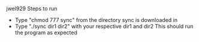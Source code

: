 jwel929
Steps to run
- Type "chmod 777 sync" from the directory sync is downloaded in
- Type "./sync dir1 dir2" with your respective dir1 and dir2
This should run the program as expected